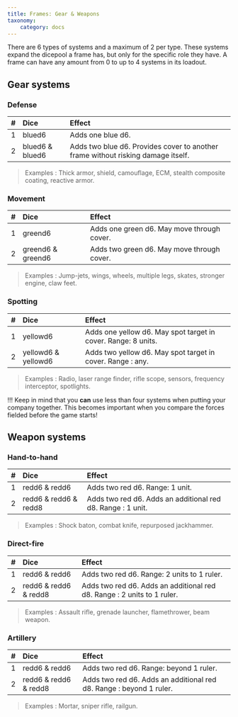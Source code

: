```yaml
---
title: Frames: Gear & Weapons
taxonomy:
    category: docs
---
```

There are 6 types of systems and a maximum
of 2 per type. These systems expand
the dicepool a frame has, but only
for the specific role they have. A frame
can have any amount from 0 to up to 4
systems in its loadout.

## Gear systems

### Defense

| #       | Dice             | Effect                                                                                                                                                                                                    |
| :-----  | :-----           | :-----
| 1       | blued6           | Adds one blue d6.
| 2       | blued6 & blued6  | Adds two blue d6. Provides cover to another frame without risking damage itself.

> Examples : Thick armor, shield, camouflage, ECM, stealth composite coating, reactive armor.

### Movement

| #       | Dice                   | Effect                                                                                                                                                                                                    |
| :-----  | :-----                 | :-----
| 1       | greend6                | Adds one green d6. May move through cover.
| 2       | greend6 & greend6      | Adds two green d6. May move through cover.

> Examples : Jump-jets, wings, wheels, multiple legs, skates, stronger engine, claw feet.

### Spotting

| #       | Dice                   | Effect                                                                                                                                                                                                    |
| :-----  | :-----                 | :-----
| 1       | yellowd6               | Adds one yellow d6. May spot target in cover. Range: 8 units.
| 2       | yellowd6 & yellowd6    | Adds two yellow d6. May spot target in cover. Range : any.

> Examples : Radio, laser range finder, rifle scope, sensors, frequency interceptor, spotlights.

!!! Keep in mind that you **can** use less than four systems when putting your company together. This becomes important when you compare the forces fielded before the game starts!

## Weapon systems

### Hand-to-hand

| #       | Dice                   | Effect                                                                                                                                                                                                    |
| :-----  | :-----                 | :-----
| 1       | redd6 & redd6          | Adds two red d6. Range: 1 unit.
| 2       | redd6 & redd6 & redd8  | Adds two red d6. Adds an additional red d8. Range : 1 unit.

> Examples : Shock baton, combat knife, repurposed jackhammer.

### Direct-fire

| #       | Dice                   | Effect                                                                                                                                                                                                    |
| :-----  | :-----                 | :-----
| 1       | redd6 & redd6          | Adds two red d6. Range: 2 units to 1 ruler.
| 2       | redd6 & redd6 & redd8  | Adds two red d6. Adds an additional red d8. Range : 2 units to 1 ruler.

> Examples : Assault rifle, grenade launcher, flamethrower, beam weapon.

### Artillery

| #       | Dice                   | Effect                                                                                                                                                                                                    |
| :-----  | :-----                 | :-----
| 1       | redd6 & redd6          | Adds two red d6. Range: beyond 1 ruler.
| 2       | redd6 & redd6 & redd8  | Adds two red d6. Adds an additional red d8. Range : beyond 1 ruler.

> Examples : Mortar, sniper rifle, railgun.

